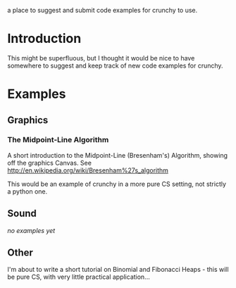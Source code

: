 a place to suggest and submit code examples for crunchy to use.

# Introduction #
This might be superfluous, but I thought it would be nice to have somewhere to suggest and keep track of new code examples for crunchy.


# Examples #

## Graphics ##

### The Midpoint-Line Algorithm ###

A short introduction to the Midpoint-Line (Bresenham's) Algorithm, showing off the graphics Canvas.
See http://en.wikipedia.org/wiki/Bresenham%27s_algorithm

This would be an example of crunchy in a more pure CS setting, not strictly a python one.
## Sound ##
_no examples yet_
## Other ##
I'm about to write a short tutorial on Binomial and Fibonacci Heaps - this will be pure CS, with very little practical application...